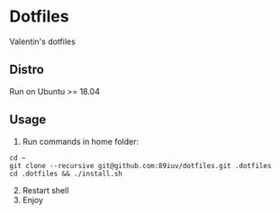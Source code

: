 # Dotfiles
Valentin's dotfiles

## Distro
Run on Ubuntu >= 18.04

## Usage
1. Run commands in home folder:
```
cd ~
git clone --recursive git@github.com:89iuv/dotfiles.git .dotfiles
cd .dotfiles && ./install.sh
```
2. Restart shell
3. Enjoy
